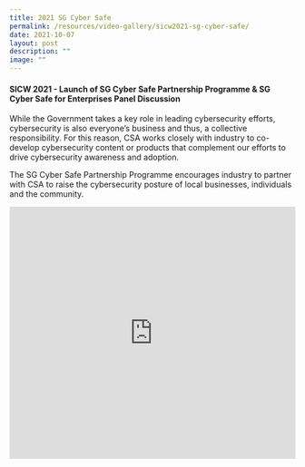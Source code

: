 ```yaml
---
title: 2021 SG Cyber Safe
permalink: /resources/video-gallery/sicw2021-sg-cyber-safe/
date: 2021-10-07
layout: post
description: ""
image: ""
---
```

#### **SICW 2021 - Launch of SG Cyber Safe Partnership Programme &amp; SG Cyber Safe for Enterprises Panel Discussion**

While the Government takes a key role in leading cybersecurity efforts, cybersecurity is also everyone’s business and thus, a collective responsibility. For this reason, CSA works closely with industry to co-develop cybersecurity content or products that complement our efforts to drive cybersecurity awareness and adoption.

The SG Cyber Safe Partnership Programme encourages industry to partner with CSA to raise the cybersecurity posture of local businesses, individuals and the community.

<iframe width="100%" height="445" src="https://www.youtube.com/embed/sgdPEi-fZy8" title="YouTube video player" frameborder="0" allow="accelerometer; autoplay; clipboard-write; encrypted-media; gyroscope; picture-in-picture" allowfullscreen=""></iframe>